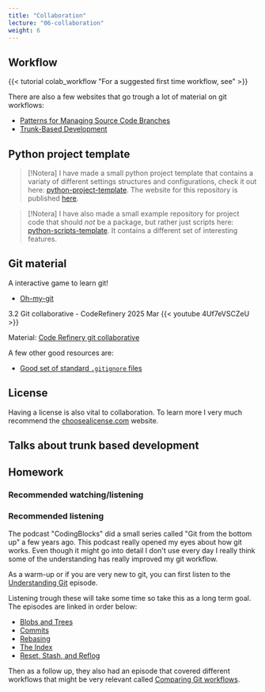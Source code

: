```yaml
---
title: "Collaboration"
lecture: "06-collaboration"
weight: 6
---
```


## Workflow

{{< tutorial colab_workflow "For a suggested first time workflow, see" >}}

There are also a few websites that go trough a lot of material on git workflows:

- [Patterns for Managing Source Code Branches](https://martinfowler.com/articles/branching-patterns.html#BasePatterns)
- [Trunk-Based Development](https://trunkbaseddevelopment.com/)

## Python project template

> [!Notera]
> I have made a small python project template that contains a variaty of different settings structures and configurations, check it out here: [python-project-template](https://gitlab.irf.se/danielk/python-project-template). The website for this repository is published [here](https://danielk.developer.irf.se/python-project-template).

> [!Notera]
> I have also made a small example repository for project code that should _not_ be a package, but rather just scripts here: [python-scripts-template](https://gitlab.irf.se/danielk/python-scripts-template). It contains a different set of interesting features.


## Git material

A interactive game to learn git!

- [Oh-my-git](https://ohmygit.org/)

3.2 Git collaborative - CodeRefinery 2025 Mar
{{< youtube 4Uf7eVSCZeU >}}

Material: [Code Refinery git collaborative ](https://coderefinery.github.io/git-collaborative/)

A few other good resources are:

- [Good set of standard `.gitignore` files](https://github.com/github/gitignore)


## License

Having a license is also vital to collaboration. To learn more I very much recommend the [choosealicense.com](https://choosealicense.com/) website.


## Talks about trunk based development




## Homework

### Recommended watching/listening



### Recommended listening

The podcast "CodingBlocks" did a small series called "Git from the bottom up" a few years ago. This podcast really opened my eyes about how git works. Even though it might go into detail I don't use every day I really think some of the understanding has really improved my git workflow.

As a warm-up or if you are very new to git, you can first listen to the [Understanding Git](https://www.codingblocks.net/podcast/understanding-git/) episode.

Listening trough these will take some time so take this as a long term goal. The episodes are linked in order below:

- [Blobs and Trees](https://www.codingblocks.net/episode191)
- [Commits](https://www.codingblocks.net/episode192)
- [Rebasing](https://www.codingblocks.net/episode193)
- [The Index](https://www.codingblocks.net/episode194)
- [Reset, Stash, and Reflog](https://www.codingblocks.net/episode195)

Then as a follow up, they also had an episode that covered different workflows that might be very relevant called [Comparing Git workflows](https://www.codingblocks.net/podcast/comparing-git-workflows/).
